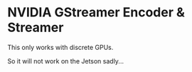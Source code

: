 # NVIDIA GStreamer Encoder & Streamer

This only works with discrete GPUs.

So it will not work on the Jetson sadly...
